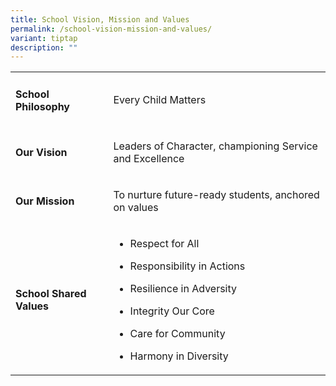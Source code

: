 ```yaml
---
title: School Vision, Mission and Values
permalink: /school-vision-mission-and-values/
variant: tiptap
description: ""
---
```

<table style="minWidth: 50px">
<colgroup>
<col>
<col>
</colgroup>
<tbody>
<tr>
<td rowspan="1" colspan="1">
<h4>School Philosophy</h4>
</td>
<td rowspan="1" colspan="1">
<p>Every Child Matters</p>
</td>
</tr>
<tr>
<td rowspan="1" colspan="1">
<h4>Our Vision</h4>
</td>
<td rowspan="1" colspan="1">
<p>Leaders of Character, championing Service and Excellence</p>
</td>
</tr>
<tr>
<td rowspan="1" colspan="1">
<h4>Our Mission</h4>
</td>
<td rowspan="1" colspan="1">
<p>To nurture future-ready students, anchored on values</p>
</td>
</tr>
<tr>
<td rowspan="1" colspan="1">
<h4>School Shared Values</h4>
</td>
<td rowspan="1" colspan="1">
<ul data-tight="true" class="tight">
<li>
<p>Respect for All</p>
</li>
<li>
<p>Responsibility in Actions</p>
</li>
<li>
<p>Resilience in Adversity</p>
</li>
<li>
<p>Integrity Our Core</p>
</li>
<li>
<p>Care for Community</p>
</li>
<li>
<p>Harmony in Diversity</p>
</li>
</ul>
</td>
</tr>
</tbody>
</table>
<p></p>